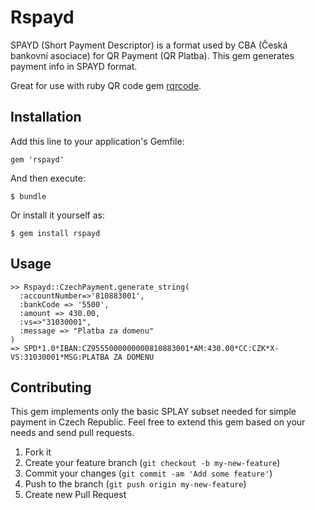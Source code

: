 # Rspayd

SPAYD (Short Payment Descriptor) is a format used by CBA (Česká bankovní asociace) for QR Payment (QR Platba). This gem generates payment info in SPAYD format.

Great for use with ruby QR code gem [rqrcode](http://whomwah.github.com/rqrcode/).

## Installation

Add this line to your application's Gemfile:

    gem 'rspayd'

And then execute:

    $ bundle

Or install it yourself as:

    $ gem install rspayd

## Usage

    >> Rspayd::CzechPayment.generate_string(
      :accountNumber=>'810883001',
      :bankCode => '5500',
      :amount => 430.00,
      :vs=>"31030001",
      :message => "Platba za domenu"
    )
    => SPD*1.0*IBAN:CZ9555000000000810883001*AM:430.00*CC:CZK*X-VS:31030001*MSG:PLATBA ZA DOMENU

## Contributing

This gem implements only the basic SPLAY subset needed for simple payment in Czech Republic. Feel free to extend this gem based on your needs and send pull requests.

1. Fork it
2. Create your feature branch (`git checkout -b my-new-feature`)
3. Commit your changes (`git commit -am 'Add some feature'`)
4. Push to the branch (`git push origin my-new-feature`)
5. Create new Pull Request
